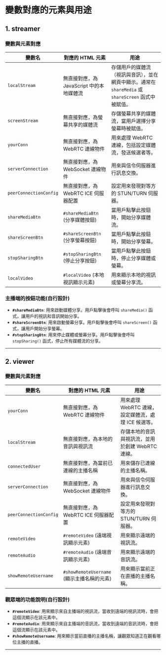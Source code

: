 # 變數對應的元素與用途

## 1. **streamer**

### 變數與元素對應

| **變數名**             | **對應的 HTML 元素**                  | **用途**                                              |
|------------------------|-------------------------------------|------------------------------------------------------|
| `localStream`           | 無直接對應，為 JavaScript 中的本地媒體流 | 存儲用戶的媒體流（視訊與音訊），並在網頁中顯示。通常在 `shareMedia` 或 `shareScreen` 函式中被賦值。  |
| `screenStream`          | 無直接對應，為螢幕共享的媒體流        | 存儲螢幕共享的媒體流，當用戶選擇分享螢幕時被賦值。                    |
| `yourConn`              | 無直接對應，為 WebRTC 連線物件        | 用來處理 WebRTC 連線，包括設定媒體流，發送候選者等。         |
| `serverConnection`      | 無直接對應，為 WebSocket 連線物件     | 用來與信令伺服器進行訊息交換。                                   |
| `peerConnectionConfig`  | 無直接對應，為 WebRTC ICE 伺服器配置 | 設定用來發現對等方的 STUN/TURN 伺服器。                           |
| `shareMediaBtn`         | `#shareMediaBtn` (分享媒體按鈕)       | 當用戶點擊此按鈕時，開始分享媒體流。                             |
| `shareScreenBtn`        | `#shareScreenBtn` (分享螢幕按鈕)      | 當用戶點擊此按鈕時，開始分享螢幕。                               |
| `stopSharingBtn`        | `#stopSharingBtn` (停止分享按鈕)      | 當用戶點擊此按鈕時，停止分享媒體或螢幕。                         |
| `localVideo`            | `#localVideo` (本地視訊顯示元素)      | 用來顯示本地的視訊或螢幕分享流。                                 |

### 主播端的按鈕功能(自行設計)

- **`#shareMediaBtn`**: 用來啟動媒體分享。用戶點擊後會呼叫 `shareMedia()` 函式，讓用戶的視訊和音訊開始分享。
- **`#shareScreenBtn`**: 用來啟動螢幕分享。用戶點擊後會呼叫 `shareScreen()` 函式，讓用戶開始分享螢幕。
- **`#stopSharingBtn`**: 用來停止媒體或螢幕分享。用戶點擊後會呼叫 `stopSharing()` 函式，停止所有媒體流的分享。

---

## 2. **viewer**

### 變數與元素對應

| **變數名**              | **對應的 HTML 元素**                  | **用途**                                              |
|-------------------------|-------------------------------------|------------------------------------------------------|
| `yourConn`              | 無直接對應，為 WebRTC 連線物件        | 用來處理 WebRTC 連線，設定媒體流，處理 ICE 候選等。         |
| `localStream`           | 無直接對應，為本地的音訊與視訊流      | 存儲本地的音訊與視訊流，並用於創建 WebRTC 連線。                 |
| `connectedUser`         | 無直接對應，為當前已連線的主播名稱    | 用來儲存已連線的主播名稱。                                       |
| `serverConnection`      | 無直接對應，為 WebSocket 連線物件     | 用來與信令伺服器進行訊息交換。                                   |
| `peerConnectionConfig`  | 無直接對應，為 WebRTC ICE 伺服器配置 | 設定用來發現對等方的 STUN/TURN 伺服器。                           |
| `remoteVideo`           | `#remoteVideo` (遠端視訊顯示元素)      | 用來顯示遠端的視訊流。                                         |
| `remoteAudio`           | `#remoteAudio` (遠端音訊顯示元素)      | 用來顯示遠端的音訊流。                                         |
| `showRemoteUsername`    | `#showRemoteUsername` (顯示主播名稱的元素) | 用來顯示當前正在直播的主播名稱。                               |

### 觀眾端的功能說明(自行設計)

- **`#remoteVideo`**: 用來顯示來自主播端的視訊流，當收到遠端的視訊流時，會把這個流顯示在該元素中。
- **`#remoteAudio`**: 用來顯示來自主播端的音訊流，當收到遠端的音訊流時，會把這個流顯示在該元素中。
- **`#showRemoteUsername`**: 用來顯示當前直播的主播名稱，讓觀眾知道正在觀看哪位主播的直播。

---

